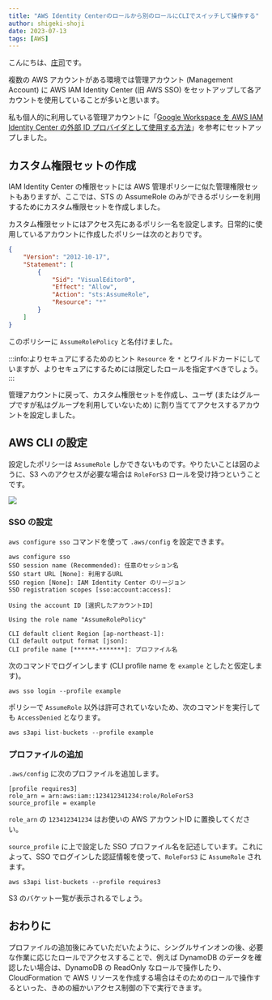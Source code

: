 ```yaml
---
title: "AWS Identity Centerのロールから別のロールにCLIでスイッチして操作する"
author: shigeki-shoji
date: 2023-07-13
tags: [AWS]
---
```


こんにちは、[庄司](https://github.com/edward-mamezou)です。

複数の AWS アカウントがある環境では管理アカウント (Management Account) に AWS IAM Identity Center (旧 AWS SSO) をセットアップして各アカウントを使用していることが多いと思います。

私も個人的に利用している管理アカウントに「[Google Workspace を AWS IAM Identity Center の外部 ID プロバイダとして使用する方法](https://aws.amazon.com/jp/blogs/security/how-to-use-g-suite-as-external-identity-provider-aws-sso/)」を参考にセットアップしました。

## カスタム権限セットの作成

IAM Identity Center の権限セットには AWS 管理ポリシーに似た管理権限セットもありますが、ここでは、STS の AssumeRole のみができるポリシーを利用するためにカスタム権限セットを作成しました。

カスタム権限セットにはアクセス先にあるポリシー名を設定します。日常的に使用しているアカウントに作成したポリシーは次のとおりです。

```json
{
    "Version": "2012-10-17",
    "Statement": [
        {
            "Sid": "VisualEditor0",
            "Effect": "Allow",
            "Action": "sts:AssumeRole",
            "Resource": "*"
        }
    ]
}
```

このポリシーに `AssumeRolePolicy` と名付けました。

:::info:よりセキュアにするためのヒント
`Resource` を `*` とワイルドカードにしていますが、よりセキュアにするためには限定したロールを指定すべきでしょう。
:::


管理アカウントに戻って、カスタム権限セットを作成し、ユーザ (またはグループですが私はグループを利用していないため) に割り当ててアクセスするアカウントを設定しました。

## AWS CLI の設定

設定したポリシーは `AssumeRole` しかできないものです。やりたいことは図のように、S3 へのアクセスが必要な場合は `RoleForS3` ロールを受け持つということです。

![](/img/blogs/2023/0713_iam-identity-center.png)

### SSO の設定

`aws configure sso` コマンドを使って `.aws/config` を設定できます。

```shell
aws configure sso
SSO session name (Recommended): 任意のセッション名
SSO start URL [None]: 利用するURL 
SSO region [None]: IAM Identity Center のリージョン 
SSO registration scopes [sso:account:access]:

Using the account ID [選択したアカウントID]

Using the role name "AssumeRolePolicy"

CLI default client Region [ap-northeast-1]:
CLI default output format [json]:
CLI profile name [******-*******]: プロファイル名
```

次のコマンドでログインします (CLI profile name を `example` としたと仮定します)。

```shell
aws sso login --profile example
```

ポリシーで `AssumeRole` 以外は許可されていないため、次のコマンドを実行しても `AccessDenied` となります。

```shell
aws s3api list-buckets --profile example
```

### プロファイルの追加

`.aws/config` に次のプロファイルを追加します。

```text
[profile requires3]
role_arn = arn:aws:iam::123412341234:role/RoleForS3
source_profile = example
```

`role_arn` の `123412341234` はお使いの AWS アカウントID に置換してください。

`source_profile` に上で設定した SSO プロファイル名を記述しています。これによって、SSO でログインした認証情報を使って、`RoleForS3` に `AssumeRole` されます。

```shell
aws s3api list-buckets --profile requires3
```

S3 のバケット一覧が表示されるでしょう。

## おわりに

プロファイルの追加後にみていただいたように、シングルサインオンの後、必要な作業に応じたロールでアクセスすることで、例えば DynamoDB のデータを確認したい場合は、DynamoDB の ReadOnly なロールで操作したり、CloudFormation で AWS リソースを作成する場合はそのためのロールで操作するといった、きめの細かいアクセス制御の下で実行できます。
